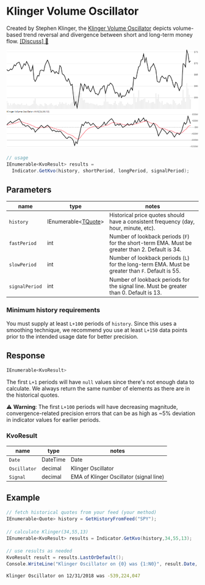 # Klinger Volume Oscillator

Created by Stephen Klinger, the [Klinger Volume Oscillator](https://www.investopedia.com/terms/k/klingeroscillator.asp) depicts volume-based trend reversal and divergence between short and long-term money flow.
[[Discuss] :speech_balloon:](https://github.com/DaveSkender/Stock.Indicators/discussions/446 "Community discussion about this indicator")

![image](chart.png)

```csharp
// usage
IEnumerable<KvoResult> results = 
  Indicator.GetKvo(history, shortPeriod, longPeriod, signalPeriod);  
```

## Parameters

| name | type | notes
| -- |-- |--
| `history` | IEnumerable\<[TQuote](../../docs/GUIDE.md#historical-quotes)\> | Historical price quotes should have a consistent frequency (day, hour, minute, etc).
| `fastPeriod` | int | Number of lookback periods (`F`) for the short-term EMA.  Must be greater than 2.  Default is 34.
| `slowPeriod` | int | Number of lookback periods (`L`) for the long-term EMA.  Must be greater than `F`.  Default is 55.
| `signalPeriod` | int | Number of lookback periods for the signal line.  Must be greater than 0.  Default is 13.

### Minimum history requirements

You must supply at least `L+100` periods of `history`.  Since this uses a smoothing technique, we recommend you use at least `L+150` data points prior to the intended usage date for better precision.

## Response

```csharp
IEnumerable<KvoResult>
```

The first `L+1` periods will have `null` values since there's not enough data to calculate.  We always return the same number of elements as there are in the historical quotes.

:warning: **Warning**: The first `L+100` periods will have decreasing magnitude, convergence-related precision errors that can be as high as ~5% deviation in indicator values for earlier periods.

### KvoResult

| name | type | notes
| -- |-- |--
| `Date` | DateTime | Date
| `Oscillator` | decimal | Klinger Oscillator
| `Signal` | decimal | EMA of Klinger Oscillator (signal line)

## Example

```csharp
// fetch historical quotes from your feed (your method)
IEnumerable<Quote> history = GetHistoryFromFeed("SPY");

// calculate Klinger(34,55,13)
IEnumerable<KvoResult> results = Indicator.GetKvo(history,34,55,13);

// use results as needed
KvoResult result = results.LastOrDefault();
Console.WriteLine("Klinger Oscillator on {0} was {1:N0}", result.Date, result.Oscillator);
```

```bash
Klinger Oscillator on 12/31/2018 was -539,224,047
```
